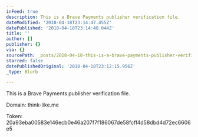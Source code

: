 ```yaml
---
inFeed: true
description: This is a Brave Payments publisher verification file.
dateModified: '2018-04-18T23:14:47.455Z'
datePublished: '2018-04-18T23:14:48.044Z'
title: ''
author: []
publisher: {}
via: {}
sourcePath: _posts/2018-04-18-this-is-a-brave-payments-publisher-verification-file.md
starred: false
datePublishedOriginal: '2018-04-18T23:12:15.956Z'
_type: Blurb

---
```

This is a Brave Payments publisher verification file.

Domain: think-like.me

Token: 20a93eba00583e146ecb0e46a207f7f186067de58fcff4d58dbd4d72ec6606e5